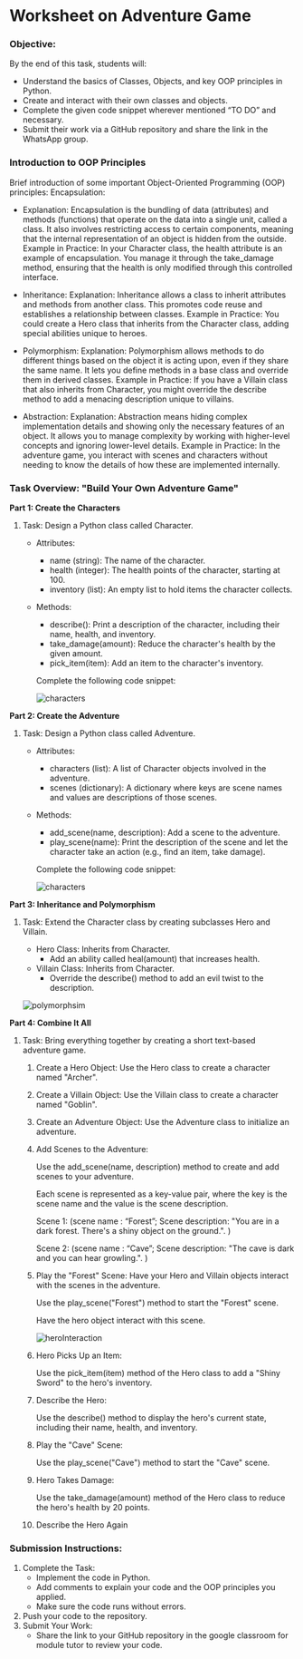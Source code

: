 # Worksheet on Adventure Game

### Objective:

By the end of this task, students will:
- Understand the basics of Classes, Objects, and key OOP principles in Python.
- Create and interact with their own classes and objects.
- Complete the given code snippet wherever mentioned “TO DO” and necessary. 
- Submit their work via a GitHub repository and share the link in the WhatsApp group.

### Introduction to OOP Principles

Brief introduction of some important Object-Oriented Programming (OOP) principles:
Encapsulation:

- Explanation: Encapsulation is the bundling of data (attributes) and methods (functions) that operate on the data into a single unit, called a class. It also involves restricting access to certain components, meaning that the internal representation of an object is hidden from the outside.
Example in Practice: In your Character class, the health attribute is an example of encapsulation. You manage it through the take_damage method, ensuring that the health is only modified through this controlled interface.

- Inheritance:
Explanation: Inheritance allows a class to inherit attributes and methods from another class. This promotes code reuse and establishes a relationship between classes.
Example in Practice: You could create a Hero class that inherits from the Character class, adding special abilities unique to heroes.

- Polymorphism:
Explanation: Polymorphism allows methods to do different things based on the object it is acting upon, even if they share the same name. It lets you define methods in a base class and override them in derived classes.
Example in Practice: If you have a Villain class that also inherits from Character, you might override the describe method to add a menacing description unique to villains.

- Abstraction:
Explanation: Abstraction means hiding complex implementation details and showing only the necessary features of an object. It allows you to manage complexity by working with higher-level concepts and ignoring lower-level details.
Example in Practice: In the adventure game, you interact with scenes and characters without needing to know the details of how these are implemented internally.

### Task Overview: "Build Your Own Adventure Game"
**Part 1: Create the Characters**

1. Task: Design a Python class called Character.
    - Attributes:
        - name (string): The name of the character.
        - health (integer): The health points of the character, starting at 100.
        - inventory (list): An empty list to hold items the character collects.
    - Methods:
        - describe(): Print a description of the character, including their name, health, and inventory.
        - take_damage(amount): Reduce the character's health by the given amount.
        - pick_item(item): Add an item to the character's inventory.
    
        Complete the following code snippet:

        ![characters](../assets/w1_charactersClass.png) 

**Part 2: Create the Adventure**

1. Task: Design a Python class called Adventure.
    - Attributes:
        - characters (list): A list of Character objects involved in the adventure.
        - scenes (dictionary): A dictionary where keys are scene names and values are descriptions of those scenes.
    - Methods:
       -  add_scene(name, description): Add a scene to the adventure.
       -  play_scene(name): Print the description of the scene and let the character take an action (e.g., find an item, take damage).

        Complete the following code snippet:

        ![characters](../assets/w1_adventureClass.png) 

**Part 3: Inheritance and Polymorphism**

1. Task: Extend the Character class by creating subclasses Hero and Villain.
    - Hero Class: Inherits from Character.
        - Add an ability called heal(amount) that increases health.
    - Villain Class: Inherits from Character.
        - Override the describe() method to add an evil twist to the description.

    ![polymorphsim](../assets/w1_polymorphism.png) 

**Part 4: Combine It All** 

1. Task: Bring everything together by creating a short text-based adventure game.
    1) Create a Hero Object: Use the Hero class to create a character named "Archer".
    2) Create a Villain Object: Use the Villain class to create a character named "Goblin".
    3) Create an Adventure Object: Use the Adventure class to initialize an adventure.
    4) Add Scenes to the Adventure:

        Use the add_scene(name, description) method to create and add scenes to your adventure.

        Each scene is represented as a key-value pair, where the key is the scene name and the value is the scene description.

        Scene 1: (scene name : “Forest”; Scene description: "You are in a dark forest. There's a shiny object on the ground.". )

        Scene 2:  (scene name : “Cave”; Scene description: "The cave is dark and you can hear growling.". )

    5) Play the "Forest" Scene: Have your Hero and Villain objects interact with the scenes in the adventure.
        
        Use the play_scene("Forest") method to start the "Forest" scene.
        
        Have the hero object interact with this scene.

        ![heroInteraction](../assets/w1_heroInteraction.png) 

    6) Hero Picks Up an Item:
    
        Use the pick_item(item) method of the Hero class to add a "Shiny Sword" to the hero's inventory.

    7) Describe the Hero:
    
        Use the describe() method to display the hero's current state, including their name, health, and inventory.

    8) Play the "Cave" Scene:
        
        Use the play_scene("Cave") method to start the "Cave" scene.

    9) Hero Takes Damage: 
        
        Use the take_damage(amount) method of the Hero class to reduce the hero's health by 20 points.

    10) Describe the Hero Again


### Submission Instructions:

1. Complete the Task: 
    - Implement the code in Python.
    - Add comments to explain your code and the OOP principles you applied.
    - Make sure the code runs without errors.
2. Push your code to the repository.
3. Submit Your Work:
    - Share the link to your GitHub repository in the google classroom for module tutor to review your code. 




